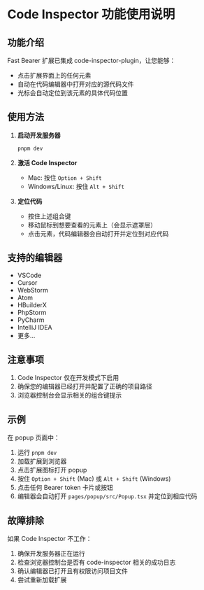 # Code Inspector 功能使用说明

## 功能介绍

Fast Bearer 扩展已集成 code-inspector-plugin，让您能够：
- 点击扩展界面上的任何元素
- 自动在代码编辑器中打开对应的源代码文件
- 光标会自动定位到该元素的具体代码位置

## 使用方法

1. **启动开发服务器**
   ```bash
   pnpm dev
   ```

2. **激活 Code Inspector**
   - Mac: 按住 `Option + Shift`
   - Windows/Linux: 按住 `Alt + Shift`
   
3. **定位代码**
   - 按住上述组合键
   - 移动鼠标到想要查看的元素上（会显示遮罩层）
   - 点击元素，代码编辑器会自动打开并定位到对应代码

## 支持的编辑器

- VSCode
- Cursor
- WebStorm
- Atom
- HBuilderX
- PhpStorm
- PyCharm
- IntelliJ IDEA
- 更多...

## 注意事项

1. Code Inspector 仅在开发模式下启用
2. 确保您的编辑器已经打开并配置了正确的项目路径
3. 浏览器控制台会显示相关的组合键提示

## 示例

在 popup 页面中：
1. 运行 `pnpm dev`
2. 加载扩展到浏览器
3. 点击扩展图标打开 popup
4. 按住 `Option + Shift` (Mac) 或 `Alt + Shift` (Windows)
5. 点击任何 Bearer token 卡片或按钮
6. 编辑器会自动打开 `pages/popup/src/Popup.tsx` 并定位到相应代码

## 故障排除

如果 Code Inspector 不工作：
1. 确保开发服务器正在运行
2. 检查浏览器控制台是否有 code-inspector 相关的成功日志
3. 确认编辑器已打开且有权限访问项目文件
4. 尝试重新加载扩展